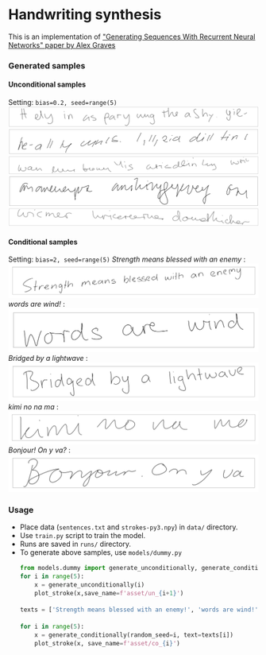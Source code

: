# Handwriting synthesis

This is an implementation of ["Generating Sequences With Recurrent Neural Networks" paper by Alex Graves](https://arxiv.org/abs/1308.0850)

### Generated samples

#### Unconditional samples
Setting: ``bias=0.2, seed=range(5)``
![](asset/un1.png)
![](asset/un2.png)
![](asset/un3.png)
![](asset/un4.png)
![](asset/un5.png)

#### Conditional samples 
Setting: ``bias=2, seed=range(5)``
_Strength means blessed with an enemy_ : ![](asset/co_0.png)
_words are wind!_ : ![](asset/co_1.png)
_Bridged by a lightwave_ : ![](asset/co_2.png)
_kimi no na ma_ : ![](asset/co_3.png)
_Bonjour! On y va?_ : ![](asset/co_4.png)


### Usage
- Place data (``sentences.txt`` and ``strokes-py3.npy``) in ``data/`` directory.
- Use `train.py` script to train the model.
- Runs are saved in `runs/` directory.
- To generate above samples, use `models/dummy.py`
    ```python
    from models.dummy import generate_unconditionally, generate_conditionally
    for i in range(5):
        x = generate_unconditionally(i)
        plot_stroke(x,save_name=f'asset/un_{i+1}')

    texts = ['Strength means blessed with an enemy!', 'words are wind!', 'Bridged by a lightwave ', 'kimi no na ma', 'Bonjour! On y va?']

    for i in range(5):
        x = generate_conditionally(random_seed=i, text=texts[i])
        plot_stroke(x, save_name=f'asset/co_{i}')
```